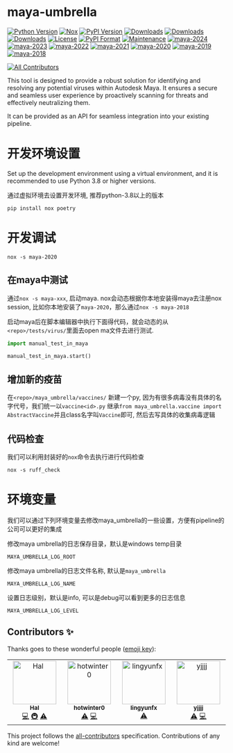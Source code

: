 # maya-umbrella

[![Python Version](https://img.shields.io/pypi/pyversions/maya-umbrella)](https://img.shields.io/pypi/pyversions/maya-umbrella)
[![Nox](https://img.shields.io/badge/%F0%9F%A6%8A-Nox-D85E00.svg)](https://github.com/wntrblm/nox)
[![PyPI Version](https://img.shields.io/pypi/v/maya-umbrella?color=green)](https://pypi.org/project/maya-umbrella/)
[![Downloads](https://static.pepy.tech/badge/maya-umbrella)](https://pepy.tech/project/maya-umbrella)
[![Downloads](https://static.pepy.tech/badge/maya-umbrella/month)](https://pepy.tech/project/maya-umbrella)
[![Downloads](https://static.pepy.tech/badge/maya-umbrella/week)](https://pepy.tech/project/maya-umbrella)
[![License](https://img.shields.io/pypi/l/maya-umbrella)](https://pypi.org/project/maya-umbrella/)
[![PyPI Format](https://img.shields.io/pypi/format/maya-umbrella)](https://pypi.org/project/maya-umbrella/)
[![Maintenance](https://img.shields.io/badge/Maintained%3F-yes-green.svg)](https://github.com/loonghao/maya-umbrella/graphs/commit-activity)
[![maya-2024](https://img.shields.io/badge/maya-2024-green)](https://img.shields.io/badge/maya-2024-green)
[![maya-2023](https://img.shields.io/badge/maya-2023-green)](https://img.shields.io/badge/maya-2023-green)
[![maya-2022](https://img.shields.io/badge/maya-2022-green)](https://img.shields.io/badge/maya-2022-green)
[![maya-2021](https://img.shields.io/badge/maya-2021-green)](https://img.shields.io/badge/maya-2021-green)
[![maya-2020](https://img.shields.io/badge/maya-2020-green)](https://img.shields.io/badge/maya-2020-green)
[![maya-2019](https://img.shields.io/badge/maya-2019-green)](https://img.shields.io/badge/maya-2019-green)
[![maya-2018](https://img.shields.io/badge/maya-2018-green)](https://img.shields.io/badge/maya-2018-green)

<!-- ALL-CONTRIBUTORS-BADGE:START - Do not remove or modify this section -->
[![All Contributors](https://img.shields.io/badge/all_contributors-4-orange.svg?style=flat-square)](#contributors-)
<!-- ALL-CONTRIBUTORS-BADGE:END -->

This tool is designed to provide a robust solution for identifying and resolving any potential viruses within Autodesk Maya. 
It ensures a secure and seamless user experience by proactively scanning for threats and effectively neutralizing them.

It can be provided as an API for seamless integration into your existing pipeline.


# 开发环境设置

Set up the development environment using a virtual environment, 
and it is recommended to use Python 3.8 or higher versions.

通过虚拟环境去设置开发环境, 推荐python-3.8以上的版本

```shell
pip install nox poetry
```

# 开发调试

```shell
nox -s maya-2020
```

## 在maya中测试

通过`nox -s maya-xxx`, 启动maya.
nox会动态根据你本地安装得maya去注册nox session, 比如你本地安装了`maya-2020`，那么通过`nox -s maya-2018`

启动maya后在脚本编辑器中执行下面得代码，就会动态的从`<repo>/tests/virus/`里面去open ma文件去进行测试.

```python
import manual_test_in_maya

manual_test_in_maya.start()
```

## 增加新的疫苗

在`<repo>/maya_umbrella/vaccines/` 新建一个py, 因为有很多病毒没有具体的名字代号，我们统一以`vaccine<id>.py`
继承`from maya_umbrella.vaccine import AbstractVaccine`并且class名字叫`Vaccine`即可, 然后去写具体的收集病毒逻辑

## 代码检查

我们可以利用封装好的`nox`命令去执行进行代码检查

```shell
nox -s ruff_check
```

# 环境变量

我们可以通过下列环境变量去修改maya_umbrella的一些设置，方便有pipeline的公司可以更好的集成

修改maya umbrella的日志保存目录，默认是windows temp目录

```shell
MAYA_UMBRELLA_LOG_ROOT
```

修改maya umbrella的日志文件名称, 默认是`maya_umbrella`

```shell
MAYA_UMBRELLA_LOG_NAME
```

设置日志级别，默认是info, 可以是debug可以看到更多的日志信息

```shell
MAYA_UMBRELLA_LOG_LEVEL
```

## Contributors ✨

Thanks goes to these wonderful people ([emoji key](https://allcontributors.org/docs/en/emoji-key)):

<!-- ALL-CONTRIBUTORS-LIST:START - Do not remove or modify this section -->
<!-- prettier-ignore-start -->
<!-- markdownlint-disable -->
<table>
  <tbody>
    <tr>
      <td align="center" valign="top" width="14.28%"><a href="https://github.com/loonghao"><img src="https://avatars1.githubusercontent.com/u/13111745?v=4?s=100" width="100px;" alt="Hal"/><br /><sub><b>Hal</b></sub></a><br /><a href="https://github.com/loonghao/maya_umbrella/commits?author=loonghao" title="Code">💻</a> <a href="#infra-loonghao" title="Infrastructure (Hosting, Build-Tools, etc)">🚇</a> <a href="https://github.com/loonghao/maya_umbrella/commits?author=loonghao" title="Tests">⚠️</a></td>
      <td align="center" valign="top" width="14.28%"><a href="https://github.com/hotwinter0"><img src="https://avatars.githubusercontent.com/u/106237305?v=4?s=100" width="100px;" alt="hotwinter0"/><br /><sub><b>hotwinter0</b></sub></a><br /><a href="https://github.com/loonghao/maya_umbrella/commits?author=hotwinter0" title="Tests">⚠️</a> <a href="https://github.com/loonghao/maya_umbrella/commits?author=hotwinter0" title="Code">💻</a></td>
      <td align="center" valign="top" width="14.28%"><a href="https://github.com/lingyunfx"><img src="https://avatars.githubusercontent.com/u/73666629?v=4?s=100" width="100px;" alt="lingyunfx"/><br /><sub><b>lingyunfx</b></sub></a><br /><a href="https://github.com/loonghao/maya_umbrella/commits?author=lingyunfx" title="Tests">⚠️</a></td>
      <td align="center" valign="top" width="14.28%"><a href="https://github.com/yjjjj"><img src="https://avatars.githubusercontent.com/u/12741735?v=4?s=100" width="100px;" alt="yjjjj"/><br /><sub><b>yjjjj</b></sub></a><br /><a href="https://github.com/loonghao/maya_umbrella/commits?author=yjjjj" title="Tests">⚠️</a> <a href="https://github.com/loonghao/maya_umbrella/commits?author=yjjjj" title="Code">💻</a></td>
    </tr>
  </tbody>
</table>

<!-- markdownlint-restore -->
<!-- prettier-ignore-end -->

<!-- ALL-CONTRIBUTORS-LIST:END -->

This project follows the [all-contributors](https://allcontributors.org) specification.
Contributions of any kind are welcome!
